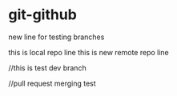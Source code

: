 # git-github







new line for testing branches

this is local repo line
this is new remote repo line

//this is test dev branch

//pull request merging test
